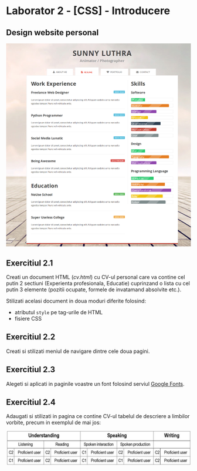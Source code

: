 # Laborator 2 - [CSS] - Introducere

## Design website personal

![Design website personal - resume](personal-website-resume.png)

## Exercitiul 2.1

Creati un document HTML (*cv.html*) cu CV-ul personal care va contine cel putin 2 sectiuni (Experienta profesionala, Educatie) cuprinzand o lista cu cel putin 3 elemente (pozitii ocupate, formele de invatamand absolvite etc.).

Stilizati acelasi document in doua moduri diferite folosind:

* atributul ``style`` pe tag-urile de HTML
* fisiere CSS

## Exercitiul 2.2

Creati si stilizati meniul de navigare dintre cele doua pagini.

## Exercitiul 2.3

Alegeti si aplicati in paginile voastre un font folosind serviul [Google Fonts](https://fonts.google.com/).

## Exercitiul 2.4

Adaugati si stilizati in pagina ce contine CV-ul tabelul de descriere a limbilor vorbite, precum in exemplul de mai jos:

![Tabel limbi vorbite](table.png)